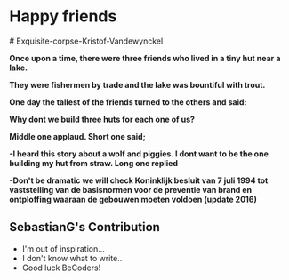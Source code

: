 <H1> Happy friends </H1>
# Exquisite-corpse-Kristof-Vandewynckel

<p>
<strong>

Once upon a time, there were three friends who lived in a tiny hut near a lake.
<br>

They were fishermen by trade and the lake was bountiful with trout.
<br>

One day the tallest of the friends turned to the others and said:
<br>

</strong>

<strong>
Why dont we build three huts for each one of us?
 
Middle one applaud. Short one said;

-I heard this story about a wolf and piggies. I dont want to be the one building my hut from straw. Long one replied 

-Don't be dramatic we will check Koninklijk besluit van 7 juli 1994 tot vaststelling van de basisnormen voor de preventie van brand en ontploffing waaraan de gebouwen moeten voldoen (update 2016)

</strong>

## SebastianG's Contribution 
* I'm out of inspiration...
* I don't know what to write..
* Good luck BeCoders!

